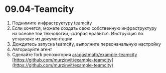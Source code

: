 # 09.04-Teamcity</br>
1. Поднимите инфраструктуру teamcity</br>
2. Если хочется, можете создать свою собственную инфраструктуру на основе той технологии, которая нравится. Инструкция по установке из документации </br>
3. Дождитесь запуска teamcity, выполните первоначальную настройку </br>
4. Авторизуйте агент </br>
5. Сделайте fork репозитория [aragastmatb/example-teamcity](https://github.com/aragastmatb/example-teamcity)</br>
[https://github.com/murzinvit/example-teamcity](https://github.com/murzinvit/example-teamcity)</br>
